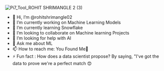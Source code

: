  ![Pi7_Tool_ROHIT SHRIMANGLE 2 (3)](https://github.com/user-attachments/assets/5b3b09b7-b011-4409-a8fb-88585d9a05d1)
- 👋 Hi, I’m @rohitshrimangle02
- 🔭 I’m currently working on Machine Learning Models
- 🌱 I’m currently learning Snowflake
- 👯 I’m looking to collaborate on Machine learning Projects
- 🤔 I’m looking for help with AI
- 💬 Ask me about ML
- 📫 How to reach me: You Found Me🫡
- ⚡ Fun fact : How does a data scientist propose?
                By saying, "I've got the data to prove we're a perfect match 😍
